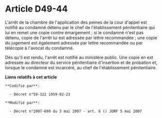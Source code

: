 # Article D49-44

L'arrêt de la chambre de l'application des peines de la cour d'appel est notifié au condamné détenu par le chef de
l'établissement pénitentiaire qui lui en remet une copie contre émargement ; si le condamné n'est pas détenu, copie de
l'arrêt lui est adressée par lettre recommandée ; une copie du jugement est également adressée par lettre recommandée ou par
télécopie à l'avocat du condamné.

Dès qu'il est rendu, l'arrêt est notifié au ministère public. Une copie en est adressée au directeur du service pénitentiaire
d'insertion et de probation et, lorsque le condamné est incarcéré, au chef de l'établissement pénitentiaire.

**Liens relatifs à cet article**

	**Codifié par**:

	  - Décret n°59-322 1959-02-23

	**Modifié par**:

	  - Décret n°2007-699 du 3 mai 2007 - art. 8 () JORF 5 mai 2007
